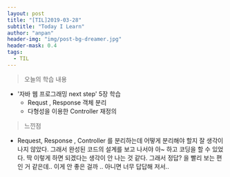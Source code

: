 ```yaml
---
layout: post
title: "[TIL]2019-03-28"
subtitle: "Today I Learn"
author: "anpan"
header-img: "img/post-bg-dreamer.jpg"
header-mask: 0.4
tags:
  - TIL
---
```


> 오늘의 학습 내용

*  '자바 웹 프로그래밍 next step' 5장 학습
    * Requst , Response 객체 분리
    * 다형성을 이용한 Controller 재정의 


> 느낀점

*  Request, Response , Controller 를 분리하는데 어떻게 분리해야 할지 잘 생각이 나지 않았다. 그래서 완성된 코드의 설계를 보고 나서야 아~ 하고 코딩을 할 수 있었다.
   딱 이렇게 하면 되겠다는 생각이 안 나는 것 같다. 그래서 정답? 을 빨리 보는 편인 거 같은데.. 이게 안 좋은 걸까 .. 아니면 너무 답답해 저서..


